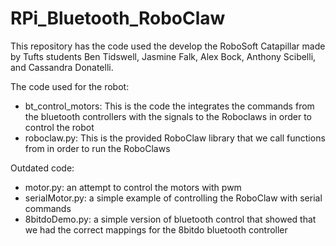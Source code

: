 # RPi_Bluetooth_RoboClaw

This repository has the code used the develop the RoboSoft Catapillar made by Tufts students Ben Tidswell, Jasmine Falk, Alex Bock, Anthony Scibelli, and Cassandra Donatelli. 

The code used for the robot: 
  * bt_control_motors: This is the code the integrates the commands from the bluetooth controllers with the signals to the Roboclaws in order to control the robot
  * roboclaw.py: This is the provided RoboClaw library that we call functions from in order to run the RoboClaws
 
Outdated code:
  * motor.py: an attempt to control the motors with pwm
  * serialMotor.py: a simple example of controlling the RoboClaw with serial commands
  * 8bitdoDemo.py: a simple version of bluetooth control that showed that we had the correct mappings for the 8bitdo bluetooth controller
